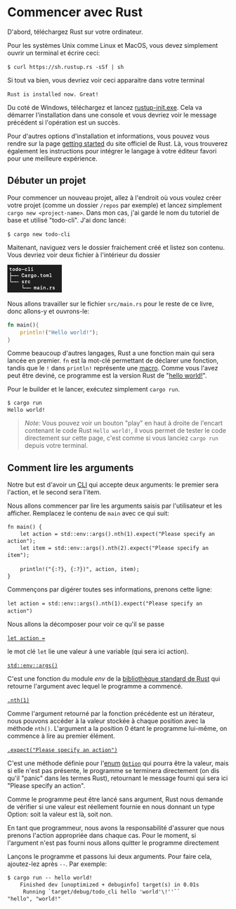 # Commencer avec Rust

D'abord, téléchargez Rust sur votre ordinateur.

Pour les systèmes Unix comme Linux et MacOS, vous devez simplement ouvrir un terminal et écrire ceci:

`$ curl https://sh.rustup.rs -sSf | sh`

Si tout va bien, vous devriez voir ceci apparaitre dans votre terminal

`Rust is installed now. Great!`

Du coté de Windows, téléchargez et lancez [rustup-init.exe](https://win.rustup.rs). Cela va démarrer l'installation dans une console et vous devriez voir le message précédent si l'opération est un succès.

Pour d'autres options d'installation et informations, vous pouvez vous rendre sur la page [getting started](https://www.rust-lang.org/learn/get-started) du site officiel de Rust. Là, vous trouverez également les instructions pour intégrer le langage à votre éditeur favori pour une meilleure expérience.

## Débuter un projet

Pour commencer un nouveau projet, allez à l'endroit où vous voulez créer votre projet (comme un dossier `/repos` par exemple) et lancez simplement `cargo new <project-name>`. Dans mon cas, j'ai gardé le nom du tutoriel de base et utilisé "todo-cli". J'ai donc lancé:

`$ cargo new todo-cli`

Maitenant, naviguez vers le dossier fraichement créé et listez son contenu. Vous devriez voir deux fichier à l'intérieur du dossier

![Schema du contenu du dossier todo-cli](../img/todo_cli.png)

Nous allons travailler sur le fichier `src/main.rs` pour le reste de ce livre, donc allons-y et ouvrons-le:

```rust
fn main(){
    println!("Hello world!");
}
```

Comme beaucoup d'autres langages, Rust a une fonction main qui sera lancée en premier. `fn` est la mot-clé permettant de déclarer une fonction, tandis que le `!` dans `println!` représente une [macro](https://doc.rust-lang.org/book/ch19-06-macros.html). Comme vous l'avez peut être deviné, ce programme est la version Rust de "[hello world!](https://en.wikipedia.org/wiki/%22Hello,_World!%22_program)".


Pour le builder et le lancer, exécutez simplement `cargo run`.

```
$ cargo run
Hello world!
```

> *Note:* Vous pouvez voir un bouton "play" en haut à droite de l'encart contenant le code Rust `Hello world!`, il vous permet de tester le code directement sur cette page, c'est comme si vous lanciez `cargo run` depuis votre terminal.

## Comment lire les arguments

Notre but est d'avoir un [CLI](./content/13-cli.md) qui accepte deux arguments: le premier sera l'action, et le second sera l'item.

Nous allons commencer par lire les arguments saisis par l'utilisateur et les afficher. Remplacez le contenu de `main` avec ce qui suit:

```rust, ignore
fn main() {
    let action = std::env::args().nth(1).expect("Please specify an action");
    let item = std::env::args().nth(2).expect("Please specify an item");

    println!("{:?}, {:?})", action, item);
}
```

Commençons par digérer toutes ses informations, prenons cette ligne:

`let action = std::env::args().nth(1).expect("Please specify an action")`

Nous allons la décomposer pour voir ce qu'il se passe

[`let action =`](https://doc.rust-lang.org/std/keyword.let.html)

le mot clé `let` lie une valeur à une variable (qui sera ici action).

[`std::env::args()`](https://doc.rust-lang.org/std/env/fn.args.html)

C'est une fonction du module *env* de la [bibliothèque standard de Rust](https://doc.rust-lang.org/std/) qui retourne l'argument avec lequel le programme a commencé.

[`.nth(1)`](https://doc.rust-lang.org/std/iter/trait.Iterator.html#method.nth)

Comme l'argument retourné par la fonction précédente est un itérateur, nous pouvons accéder à la valeur stockée à chaque position avec la méthode `nth()`. L'argument a la position 0 étant le programme lui-même, on commence à lire au premier élément.

[`.expect("Please specify an action")`](https://doc.rust-lang.org/std/option/enum.Option.html#method.expect)

C'est une méthode définie pour l'[enum](https://doc.rust-lang.org/stable/std/keyword.enum.html) [`Option`](https://doc.rust-lang.org/std/option/enum.Option.html) qui pourra être la valeur, mais si elle n'est pas présente, le programme se terminera directement (on dis qu'il "panic" dans les termes Rust), retournant le message fourni qui sera ici "Please specify an action".

Comme le programme peut être lancé sans argument, Rust nous demande de vérifier si une valeur est réellement fournie en nous donnant un type Option: soit la valeur est là, soit non.

En tant que programmeur, nous avons la responsabilité d'assurer que nous prenons l'action appropriée dans chaque cas. Pour le moment, si l'argument n'est pas fourni nous allons quitter le programme directement

Lançons le programme et passons lui deux arguments. Pour faire cela, ajoutez-lez après `--`. Par exemple:

```
$ cargo run -- hello world!
    Finished dev [unoptimized + debuginfo] target(s) in 0.01s
     Running `target/debug/todo_cli hello 'world'\!''``
"hello", "world!"
```

